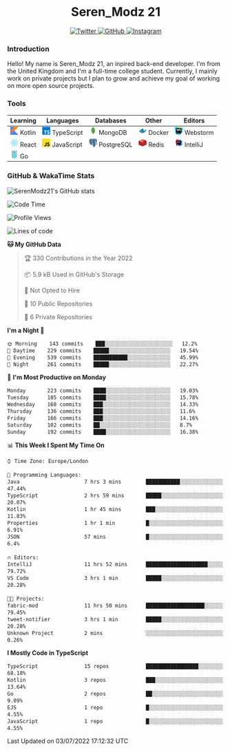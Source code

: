<div align="center">
  <h1>Seren_Modz 21</h1>
  <a href="https://twitter.com/SerenModz21">
    <img alt="Twitter" src="https://img.shields.io/badge/twitter%20-%231DA1F2.svg?&style=for-the-badge&logo=Twitter&logoColor=white">
  </a>
  <a href="https://github.com/SerenModz21">
    <img alt="GitHub" src="https://img.shields.io/badge/github%20-%23121011.svg?&style=for-the-badge&logo=github&logoColor=white">
  </a>
  <a href="https://www.instagram.com/serenmodz21">
    <img alt="Instagram" src="https://img.shields.io/badge/instagram%20-%23E4405F.svg?&style=for-the-badge&logo=Instagram&logoColor=white">
  </a>
</div>

### Introduction

Hello! My name is Seren_Modz 21, an inpired back-end developer. I'm from the United Kingdom and I'm a full-time college student. Currently, I mainly work on private projects but I plan to grow and achieve my goal of working on more open source projects. 

### Tools

 **Learning**                                        | **Languages**                                               | **Databases**                                               | **Other**                                           | **Editors**                                                  
-----------------------------------------------------|-------------------------------------------------------------|-------------------------------------------------------------|-----------------------------------------------------|--------------------------------------------------------------
 <img width="19px" src="./assets/kotlin.svg"> Kotlin | <img width="19px" src="./assets/typescript.svg"> TypeScript | <img width="19px" src="./assets/mongodb.svg"> MongoDB       | <img width="19px" src="./assets/docker.svg"> Docker | <img width="19px" src="./assets/webstorm.svg"> Webstorm      
 <img width="19px" src="./assets/react.svg"> React   | <img width="19px" src="./assets/javascript.svg"> JavaScript | <img width="19px" src="./assets/postgresql.svg"> PostgreSQL | <img width="19px" src="./assets/redis.svg"> Redis   | <img width="19px" src="./assets/intellij-idea.svg"> IntelliJ
 <img width="19px" src="./assets/go.svg"> Go         |                                                             |                                                             |                                                     |                                                                                                               

### GitHub & WakaTime Stats

![SerenModz21's GitHub stats](https://github-readme-stats.vercel.app/api?username=SerenModz21&show_icons=true&theme=dark)

<!--START_SECTION:waka-->
![Code Time](http://img.shields.io/badge/Code%20Time-1%2C418%20hrs%2038%20mins-blue)

![Profile Views](http://img.shields.io/badge/Profile%20Views-0-blue)

![Lines of code](https://img.shields.io/badge/From%20Hello%20World%20I%27ve%20Written-15%20Thousand%20lines%20of%20code-blue)

**🐱 My GitHub Data** 

> 🏆 330 Contributions in the Year 2022
 > 
> 📦 5.9 kB Used in GitHub's Storage 
 > 
> 🚫 Not Opted to Hire
 > 
> 📜 10 Public Repositories 
 > 
> 🔑 6 Private Repositories  
 > 
**I'm a Night 🦉** 

```text
🌞 Morning    143 commits    ███░░░░░░░░░░░░░░░░░░░░░░   12.2% 
🌆 Daytime    229 commits    █████░░░░░░░░░░░░░░░░░░░░   19.54% 
🌃 Evening    539 commits    ███████████░░░░░░░░░░░░░░   45.99% 
🌙 Night      261 commits    █████░░░░░░░░░░░░░░░░░░░░   22.27%

```
📅 **I'm Most Productive on Monday** 

```text
Monday       223 commits    ████░░░░░░░░░░░░░░░░░░░░░   19.03% 
Tuesday      185 commits    ████░░░░░░░░░░░░░░░░░░░░░   15.78% 
Wednesday    168 commits    ███░░░░░░░░░░░░░░░░░░░░░░   14.33% 
Thursday     136 commits    ███░░░░░░░░░░░░░░░░░░░░░░   11.6% 
Friday       166 commits    ███░░░░░░░░░░░░░░░░░░░░░░   14.16% 
Saturday     102 commits    ██░░░░░░░░░░░░░░░░░░░░░░░   8.7% 
Sunday       192 commits    ████░░░░░░░░░░░░░░░░░░░░░   16.38%

```


📊 **This Week I Spent My Time On** 

```text
⌚︎ Time Zone: Europe/London

💬 Programming Languages: 
Java                     7 hrs 3 mins        ███████████░░░░░░░░░░░░░░   47.44% 
TypeScript               2 hrs 59 mins       █████░░░░░░░░░░░░░░░░░░░░   20.07% 
Kotlin                   1 hr 45 mins        ███░░░░░░░░░░░░░░░░░░░░░░   11.83% 
Properties               1 hr 1 min          █░░░░░░░░░░░░░░░░░░░░░░░░   6.91% 
JSON                     57 mins             █░░░░░░░░░░░░░░░░░░░░░░░░   6.4%

🔥 Editors: 
IntelliJ                 11 hrs 52 mins      ████████████████████░░░░░   79.72% 
VS Code                  3 hrs 1 min         █████░░░░░░░░░░░░░░░░░░░░   20.28%

🐱‍💻 Projects: 
fabric-mod               11 hrs 50 mins      ███████████████████░░░░░░   79.45% 
tweet-notifier           3 hrs 1 min         █████░░░░░░░░░░░░░░░░░░░░   20.28% 
Unknown Project          2 mins              ░░░░░░░░░░░░░░░░░░░░░░░░░   0.26%

```

**I Mostly Code in TypeScript** 

```text
TypeScript               15 repos            █████████████████░░░░░░░░   68.18% 
Kotlin                   3 repos             ███░░░░░░░░░░░░░░░░░░░░░░   13.64% 
Go                       2 repos             ██░░░░░░░░░░░░░░░░░░░░░░░   9.09% 
EJS                      1 repo              █░░░░░░░░░░░░░░░░░░░░░░░░   4.55% 
JavaScript               1 repo              █░░░░░░░░░░░░░░░░░░░░░░░░   4.55%

```



 Last Updated on 03/07/2022 17:12:32 UTC
<!--END_SECTION:waka-->
